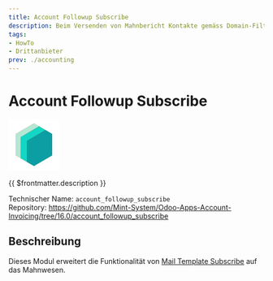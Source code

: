 ```yaml
---
title: Account Followup Subscribe
description: Beim Versenden von Mahnbericht Kontakte gemäss Domain-Filter abonnieren.
tags:
- HowTo
- Drittanbieter
prev: ./accounting
---
```

# Account Followup Subscribe
![icon_oms_box](attachments/icons_odoo_mint_system.png)

{{ $frontmatter.description }}

Technischer Name: `account_followup_subscribe`\
Repository: <https://github.com/Mint-System/Odoo-Apps-Account-Invoicing/tree/16.0/account_followup_subscribe>

## Beschreibung

Dieses Modul erweitert die Funktionalität von [Mail Template Subscribe](Mail%20Template%20Subscribe.md) auf das Mahnwesen.